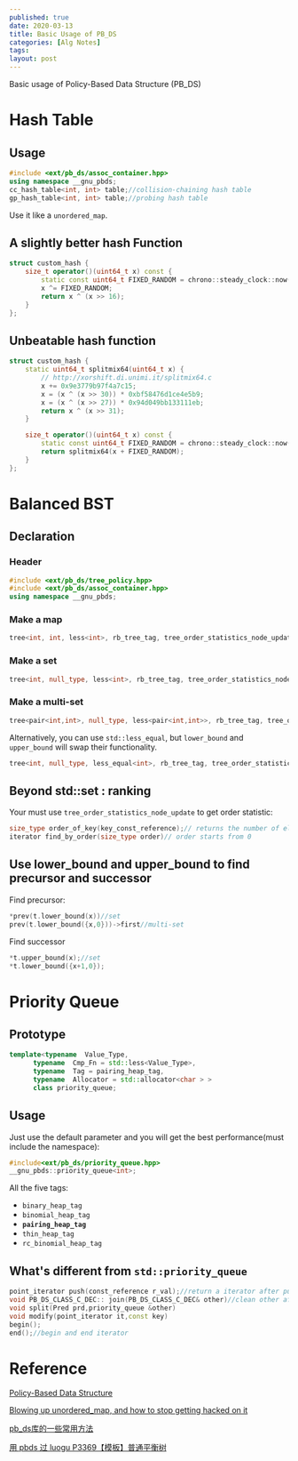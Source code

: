 ```yaml
---
published: true
date: 2020-03-13
title: Basic Usage of PB_DS
categories: [Alg Notes]
tags: 
layout: post
---
```

Basic usage of Policy-Based Data Structure (PB_DS)
<!--more-->
# Hash Table

## Usage
```cpp
#include <ext/pb_ds/assoc_container.hpp>
using namespace __gnu_pbds;
cc_hash_table<int, int> table;//collision-chaining hash table
gp_hash_table<int, int> table;//probing hash table
```

Use it like a `unordered_map`.

## A slightly better hash Function
```cpp
struct custom_hash {
    size_t operator()(uint64_t x) const {
        static const uint64_t FIXED_RANDOM = chrono::steady_clock::now().time_since_epoch().count();
        x ^= FIXED_RANDOM;
        return x ^ (x >> 16);
    }
};
```

## Unbeatable hash function
```cpp
struct custom_hash {
    static uint64_t splitmix64(uint64_t x) {
        // http://xorshift.di.unimi.it/splitmix64.c
        x += 0x9e3779b97f4a7c15;
        x = (x ^ (x >> 30)) * 0xbf58476d1ce4e5b9;
        x = (x ^ (x >> 27)) * 0x94d049bb133111eb;
        return x ^ (x >> 31);
    }

    size_t operator()(uint64_t x) const {
        static const uint64_t FIXED_RANDOM = chrono::steady_clock::now().time_since_epoch().count();
        return splitmix64(x + FIXED_RANDOM);
    }
};
```
# Balanced BST

## Declaration

### Header
```cpp
#include <ext/pb_ds/tree_policy.hpp>
#include <ext/pb_ds/assoc_container.hpp>
using namespace __gnu_pbds;
```
### Make a map
```cpp
tree<int, int, less<int>, rb_tree_tag, tree_order_statistics_node_update> t;
```
### Make a set
```cpp
tree<int, null_type, less<int>, rb_tree_tag, tree_order_statistics_node_update> t;
```
### Make a multi-set

```cpp
tree<pair<int,int>, null_type, less<pair<int,int>>, rb_tree_tag, tree_order_statistics_node_update> t;
```

Alternatively, you can use `std::less_equal`, but `lower_bound` and `upper_bound` will swap their functionality.

```cpp
tree<int, null_type, less_equal<int>, rb_tree_tag, tree_order_statistics_node_update> t;
```
## Beyond std::set : ranking

Your must use `tree_order_statistics_node_update` to get order statistic:
```cpp
size_type order_of_key(key_const_reference);// returns the number of elements that are smaller than key
iterator find_by_order(size_type order)// order starts from 0
```
## Use lower_bound and upper_bound to find precursor and successor

Find precursor:
```cpp
*prev(t.lower_bound(x))//set
prev(t.lower_bound({x,0}))->first//multi-set
```

Find successor
```cpp
*t.upper_bound(x);//set
*t.lower_bound({x+1,0});
```

# Priority Queue

## Prototype
```cpp
template<typename  Value_Type,
	  typename  Cmp_Fn = std::less<Value_Type>,
	  typename  Tag = pairing_heap_tag,
	  typename  Allocator = std::allocator<char > >
	  class priority_queue;
```

## Usage

Just use the default parameter and you will get the best performance(must include the namespace):
```cpp
#include<ext/pb_ds/priority_queue.hpp>
__gnu_pbds::priority_queue<int>;
```

All the five tags:
- `binary_heap_tag`
- `binomial_heap_tag`
- **`pairing_heap_tag`**
- `thin_heap_tag`
- `rc_binomial_heap_tag`

## What's different from `std::priority_queue`

```cpp
point_iterator push(const_reference r_val);//return a iterator after push
void PB_DS_CLASS_C_DEC:: join(PB_DS_CLASS_C_DEC& other)//clean other after join
void split(Pred prd,priority_queue &other)  
void modify(point_iterator it,const key) 
begin();
end();//begin and end iterator
```
# Reference

[Policy-Based Data Structure](https://gcc.gnu.org/onlinedocs/libstdc++/manual/policy_data_structures.html)

[Blowing up unordered_map, and how to stop getting hacked on it](https://codeforces.com/blog/entry/62393)

[pb_ds库的一些常用方法](https://blog.csdn.net/riba2534/article/details/80454602?depth_1-utm_source=distribute.pc_relevant.none-task&utm_source=distribute.pc_relevant.none-task)

[用 pbds 过 luogu P3369【模板】普通平衡树](https://zhuanlan.zhihu.com/p/90104614)
